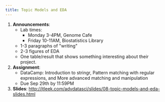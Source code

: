 ```yaml
---
title: Topic Models and EDA
---
```


1. __Announcements__: 
    * Lab times: 
        * Monday 3-4PM, Genome Cafe
        * Friday 10-11AM, Biostatistics Library
    * 1-3 paragraphs of "writing"
    * 2-3 figures of EDA 
    * One table/result that shows something interesting about their project.
2. __Assignment__: 
    * DataCamp: Introduction to stringr, Pattern matching with regular expressions, 
        and More advanced matching and manipulation
    * Due Sep 29th by 11:59PM
3. __Slides__: http://jtleek.com/advdatasci/slides/08-topic-models-and-eda-slides.html
